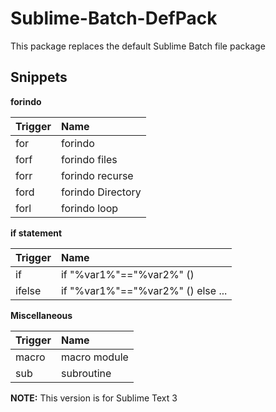 # Sublime-Batch-DefPack
This package replaces the default Sublime Batch file package

## Snippets

**forindo**

| Trigger  | Name |
| -------  | :-----|
| for      | forindo |
| forf     | forindo files  |
| forr     | forindo recurse |
| ford     | forindo Directory |
| forl     | forindo loop |

**if statement**

| Trigger  | Name |
| -------  | :-----|
| if       | if "%var1%"=="%var2%" () |
| ifelse   | if "%var1%"=="%var2%" () else ...  |

**Miscellaneous**

| Trigger | Name |
| ------- | :---- |
| macro   | macro module |
| sub     | subroutine |





**NOTE:** This version is for Sublime Text 3


